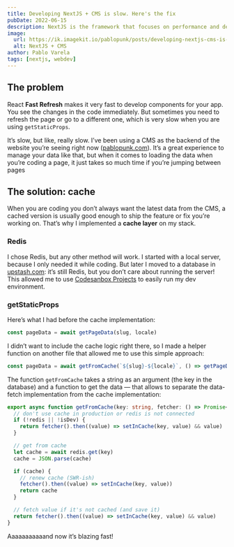 ```yaml
---
title: Developing NextJS + CMS is slow. Here's the fix
pubDate: 2022-06-15
description: NextJS is the framework that focuses on performance and developer experience. But it seems they have forgotten about developer performance.
image:
  url: https://ik.imagekit.io/pablopunk/posts/developing-nextjs-cms-is-slow-here-s-the-fix.gif?updatedAt=1698057165875
  alt: NextJS + CMS
author: Pablo Varela
tags: [nextjs, webdev]
---
```


## **The problem**

React **Fast Refresh** makes it very fast to develop components for your app. You see the changes in the code immediately. But sometimes you need to refresh the page or go to a different one, which is very slow when you are using `getStaticProps`.

It’s slow, but like, really slow. I’ve been using a CMS as the backend of the website you’re seeing right now ([pablopunk.com](http://pablopunk.com)). It’s a great experience to manage your data like that, but when it comes to loading the data when you’re coding a page, it just takes so much time if you’re jumping between pages

## The solution: cache

When you are coding you don’t always want the latest data from the CMS, a cached version is usually good enough to ship the feature or fix you’re working on. That’s why I implemented a **cache layer** on my stack.

### Redis

I chose Redis, but any other method will work. I started with a local server, because I only needed it while coding. But later I moved to a database in [upstash.com](http://upstash.com): it’s still Redis, but you don’t care about running the server! This allowed me to use [Codesanbox Projects](https://projects.codesandbox.io/) to easily run my dev environment.

### getStaticProps

Here’s what I had before the cache implementation:

```ts
const pageData = await getPageData(slug, locale)
```

I didn’t want to include the cache logic right there, so I made a helper function on another file that allowed me to use this simple approach:

```ts
const pageData = await getFromCache(`${slug}-${locale}`, () => getPageData(slug, locale))
```

The function `getFromCache` takes a string as an argument (the key in the database) and a function to get the data — that allows to separate the data-fetch implementation from the cache implementation:

```ts
export async function getFromCache(key: string, fetcher: () => Promise<any>) {
  // don't use cache in production or redis is not connected
  if (!redis || !isDev) {
    return fetcher().then((value) => setInCache(key, value) && value)
  }

  // get from cache
  let cache = await redis.get(key)
  cache = JSON.parse(cache)

  if (cache) {
    // renew cache (SWR-ish)
    fetcher().then((value) => setInCache(key, value))
    return cache
  }

  // fetch value if it's not cached (and save it)
  return fetcher().then((value) => setInCache(key, value) && value)
}
```

Aaaaaaaaaaand now it’s blazing fast!

[](https://ik.imagekit.io/pablopunk/posts/fast-nextjs-cache.gif)
